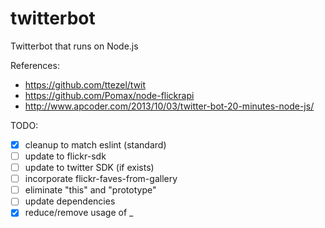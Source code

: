 twitterbot
==========

Twitterbot that runs on Node.js

References:

* https://github.com/ttezel/twit
* https://github.com/Pomax/node-flickrapi
* http://www.apcoder.com/2013/10/03/twitter-bot-20-minutes-node-js/


TODO:
- [x] cleanup to match eslint (standard)
- [ ] update to flickr-sdk
- [ ] update to twitter SDK (if exists)
- [ ] incorporate flickr-faves-from-gallery
- [ ] eliminate "this" and "prototype"
- [ ] update dependencies
- [x] reduce/remove usage of _